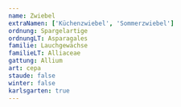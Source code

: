 ```yaml
---
name: Zwiebel
extraNamen: ['Küchenzwiebel', 'Sommerzwiebel']
ordnung: Spargelartige
ordnungLT: Asparagales
familie: Lauchgewächse
familieLT: Alliaceae
gattung: Allium
art: cepa
staude: false
winter: false
karlsgarten: true
---
```

